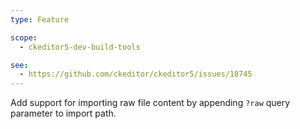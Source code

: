 ```yaml
---
type: Feature

scope:
  - ckeditor5-dev-build-tools

see:
  - https://github.com/ckeditor/ckeditor5/issues/18745
---
```


Add support for importing raw file content by appending `?raw` query parameter to import path.
